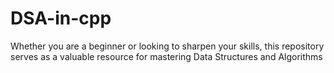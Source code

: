 # DSA-in-cpp
Whether you are a beginner or looking to sharpen your skills, this repository serves as a valuable resource for mastering Data Structures and Algorithms
